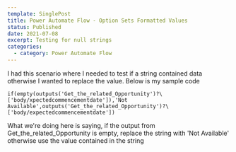 ```yaml
---
template: SinglePost
title: Power Automate Flow - Option Sets Formatted Values
status: Published
date: 2021-07-08
excerpt: Testing for null strings
categories:
  - category: Power Automate Flow
---
```

I had this scenario where I needed to test if a string contained data otherwise I wanted to replace the value. Below is my sample code

```if(empty(outputs('Get_the_related_Opportunity')?\['body/xpectedcommencementdate']),'Not Available',outputs('Get_the_related_Opportunity')?\['body/expectedcommencementdate'])```

What we're doing here is saying, if the output from Get_the_related_Opportunity is empty, replace the string with 'Not Available' otherwise use the value contained in the string